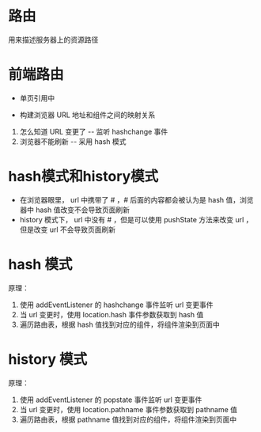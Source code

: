 # 路由
用来描述服务器上的资源路径

# 前端路由
- 单页引用中

- 构建浏览器 URL 地址和组件之间的映射关系
1. 怎么知道 URL 变更了 -- 监听 hashchange 事件
2. 浏览器不能刷新 -- 采用 hash 模式

# hash模式和history模式
 - 在浏览器眼里， url 中携带了 # ，# 后面的内容都会被认为是 hash 值，浏览器中 hash 值改变不会导致页面刷新
 - history 模式下， url 中没有 # ，但是可以使用 pushState 方法来改变 url ，但是改变 url 不会导致页面刷新

# hash 模式
 原理：
 1. 使用 addEventListener 的 hashchange 事件监听 url 变更事件
 2. 当 url 变更时，使用 location.hash 事件参数获取到 hash 值
 3. 遍历路由表，根据 hash 值找到对应的组件，将组件渲染到页面中

# history 模式
 原理：
 1. 使用 addEventListener 的 popstate 事件监听 url 变更事件
 2. 当 url 变更时，使用 location.pathname 事件参数获取到 pathname 值
 3. 遍历路由表，根据 pathname 值找到对应的组件，将组件渲染到页面中